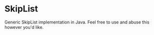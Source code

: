 # SkipList
Generic SkipList implementation in Java. Feel free to use and abuse this however you'd like.
